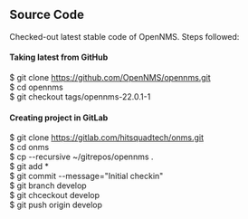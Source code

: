 ## Source Code ##

Checked-out latest stable code of OpenNMS. Steps followed:

#### Taking latest from GitHub

$ git clone https://github.com/OpenNMS/opennms.git  
$ cd opennms  
$ git checkout tags/opennms-22.0.1-1  

#### Creating project in GitLab

$ git clone https://gitlab.com/hitsquadtech/onms.git  
$ cd onms  
$ cp --recursive ~/gitrepos/opennms .  
$ git add *  
$ git commit --message="Initial checkin"  
$ git branch develop  
$ git chceckout develop  
$ git push origin develop  




